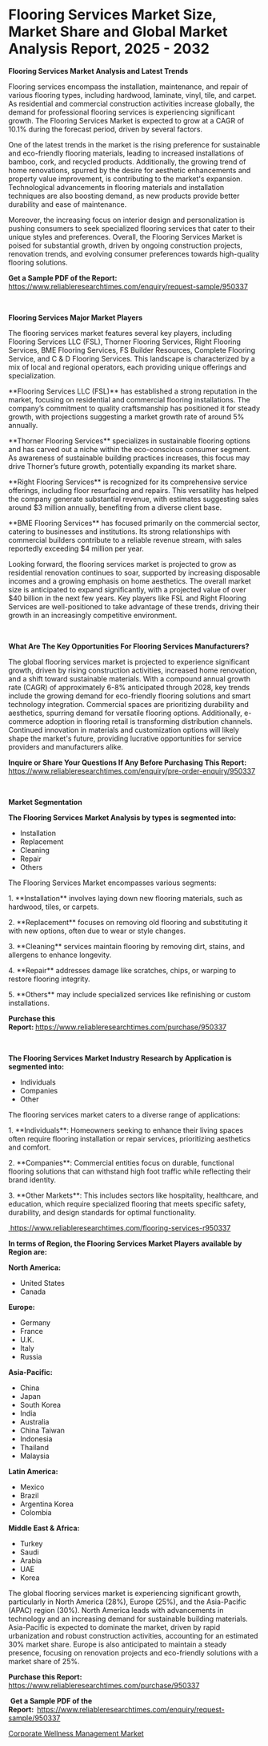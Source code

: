 <p><h1>Flooring Services Market Size, Market Share and Global Market Analysis Report, 2025 - 2032</h1></p><p><strong>Flooring Services Market Analysis and Latest Trends</strong></p>
<p><p>Flooring services encompass the installation, maintenance, and repair of various flooring types, including hardwood, laminate, vinyl, tile, and carpet. As residential and commercial construction activities increase globally, the demand for professional flooring services is experiencing significant growth. The Flooring Services Market is expected to grow at a CAGR of 10.1% during the forecast period, driven by several factors.</p><p>One of the latest trends in the market is the rising preference for sustainable and eco-friendly flooring materials, leading to increased installations of bamboo, cork, and recycled products. Additionally, the growing trend of home renovations, spurred by the desire for aesthetic enhancements and property value improvement, is contributing to the market's expansion. Technological advancements in flooring materials and installation techniques are also boosting demand, as new products provide better durability and ease of maintenance.</p><p>Moreover, the increasing focus on interior design and personalization is pushing consumers to seek specialized flooring services that cater to their unique styles and preferences. Overall, the Flooring Services Market is poised for substantial growth, driven by ongoing construction projects, renovation trends, and evolving consumer preferences towards high-quality flooring solutions.</p></p>
<p><strong>Get a Sample PDF of the Report:&nbsp;</strong> <a href="https://www.reliableresearchtimes.com/enquiry/request-sample/950337?utm_campaign=2326&utm_medium=2&utm_source=Github&utm_content=ia&utm_term=07032025&utm_id=flooring-services">https://www.reliableresearchtimes.com/enquiry/request-sample/950337</a></p>
<p>&nbsp;</p>
<p><strong>Flooring Services Major Market Players</strong></p>
<p><p>The flooring services market features several key players, including Flooring Services LLC (FSL), Thorner Flooring Services, Right Flooring Services, BME Flooring Services, FS Builder Resources, Complete Flooring Service, and C & D Flooring Services. This landscape is characterized by a mix of local and regional operators, each providing unique offerings and specialization.</p><p>**Flooring Services LLC (FSL)** has established a strong reputation in the market, focusing on residential and commercial flooring installations. The company’s commitment to quality craftsmanship has positioned it for steady growth, with projections suggesting a market growth rate of around 5% annually. </p><p>**Thorner Flooring Services** specializes in sustainable flooring options and has carved out a niche within the eco-conscious consumer segment. As awareness of sustainable building practices increases, this focus may drive Thorner’s future growth, potentially expanding its market share.</p><p>**Right Flooring Services** is recognized for its comprehensive service offerings, including floor resurfacing and repairs. This versatility has helped the company generate substantial revenue, with estimates suggesting sales around $3 million annually, benefiting from a diverse client base.</p><p>**BME Flooring Services** has focused primarily on the commercial sector, catering to businesses and institutions. Its strong relationships with commercial builders contribute to a reliable revenue stream, with sales reportedly exceeding $4 million per year.</p><p>Looking forward, the flooring services market is projected to grow as residential renovation continues to soar, supported by increasing disposable incomes and a growing emphasis on home aesthetics. The overall market size is anticipated to expand significantly, with a projected value of over $40 billion in the next few years. Key players like FSL and Right Flooring Services are well-positioned to take advantage of these trends, driving their growth in an increasingly competitive environment.</p></p>
<p>&nbsp;</p>
<p><strong>What Are The Key Opportunities For Flooring Services Manufacturers?</strong></p>
<p><p>The global flooring services market is projected to experience significant growth, driven by rising construction activities, increased home renovation, and a shift toward sustainable materials. With a compound annual growth rate (CAGR) of approximately 6-8% anticipated through 2028, key trends include the growing demand for eco-friendly flooring solutions and smart technology integration. Commercial spaces are prioritizing durability and aesthetics, spurring demand for versatile flooring options. Additionally, e-commerce adoption in flooring retail is transforming distribution channels. Continued innovation in materials and customization options will likely shape the market's future, providing lucrative opportunities for service providers and manufacturers alike.</p></p>
<p><strong>Inquire or Share Your Questions If Any Before Purchasing This Report:</strong> <a href="https://www.reliableresearchtimes.com/enquiry/pre-order-enquiry/950337?utm_campaign=2326&utm_medium=2&utm_source=Github&utm_content=ia&utm_term=07032025&utm_id=flooring-services">https://www.reliableresearchtimes.com/enquiry/pre-order-enquiry/950337</a></p>
<p>&nbsp;</p>
<p><strong>Market Segmentation</strong></p>
<p><strong>The Flooring Services Market Analysis by types is segmented into:</strong></p>
<p><ul><li>Installation</li><li>Replacement</li><li>Cleaning</li><li>Repair</li><li>Others</li></ul></p>
<p><p>The Flooring Services Market encompasses various segments: </p><p>1. **Installation** involves laying down new flooring materials, such as hardwood, tiles, or carpets. </p><p>   </p><p>2. **Replacement** focuses on removing old flooring and substituting it with new options, often due to wear or style changes. </p><p>3. **Cleaning** services maintain flooring by removing dirt, stains, and allergens to enhance longevity. </p><p>4. **Repair** addresses damage like scratches, chips, or warping to restore flooring integrity. </p><p>5. **Others** may include specialized services like refinishing or custom installations.</p></p>
<p><strong>Purchase this Report:&nbsp;</strong><a href="https://www.reliableresearchtimes.com/purchase/950337?utm_campaign=2326&utm_medium=2&utm_source=Github&utm_content=ia&utm_term=07032025&utm_id=flooring-services">https://www.reliableresearchtimes.com/purchase/950337</a></p>
<p>&nbsp;</p>
<p><strong>The Flooring Services Market Industry Research by Application is segmented into:</strong></p>
<p><ul><li>Individuals</li><li>Companies</li><li>Other</li></ul></p>
<p><p>The flooring services market caters to a diverse range of applications: </p><p>1. **Individuals**: Homeowners seeking to enhance their living spaces often require flooring installation or repair services, prioritizing aesthetics and comfort.</p><p>2. **Companies**: Commercial entities focus on durable, functional flooring solutions that can withstand high foot traffic while reflecting their brand identity.</p><p>3. **Other Markets**: This includes sectors like hospitality, healthcare, and education, which require specialized flooring that meets specific safety, durability, and design standards for optimal functionality.</p></p>
<p><a href="https://www.reliableresearchtimes.com/flooring-services-r950337?utm_campaign=2326&utm_medium=2&utm_source=Github&utm_content=ia&utm_term=07032025&utm_id=flooring-services">&nbsp;https://www.reliableresearchtimes.com/flooring-services-r950337</a></p>
<p><strong>In terms of Region, the Flooring Services Market Players available by Region are:</strong></p>
<p>
    <p> <strong> North America: </strong>
        <ul>
            <li>United States</li>
            <li>Canada</li>
        </ul>
        </p> 
    <p> <strong> Europe: </strong>
        <ul>
            <li>Germany</li>
            <li>France</li>
            <li>U.K.</li>
            <li>Italy</li>
            <li>Russia</li>
        </ul>
        </p> 
    <p> <strong> Asia-Pacific: </strong>
        <ul>
            <li>China</li>
            <li>Japan</li>
            <li>South Korea</li>
            <li>India</li>
            <li>Australia</li>
            <li>China Taiwan</li>
            <li>Indonesia</li>
            <li>Thailand</li>
            <li>Malaysia</li>
        </ul>
        </p> 
    <p> <strong> Latin America: </strong>
        <ul>
            <li>Mexico</li>
            <li>Brazil</li>
            <li>Argentina Korea</li>
            <li>Colombia</li>
        </ul>
        </p> 
    <p> <strong> Middle East & Africa: </strong>
        <ul>
            <li>Turkey</li>
            <li>Saudi</li>
            <li>Arabia</li>
            <li>UAE</li>
            <li>Korea</li>
        </ul>
    </p>
    </p>
<p><p>The global flooring services market is experiencing significant growth, particularly in North America (28%), Europe (25%), and the Asia-Pacific (APAC) region (30%). North America leads with advancements in technology and an increasing demand for sustainable building materials. Asia-Pacific is expected to dominate the market, driven by rapid urbanization and robust construction activities, accounting for an estimated 30% market share. Europe is also anticipated to maintain a steady presence, focusing on renovation projects and eco-friendly solutions with a market share of 25%.</p></p>
<p><strong>Purchase this Report: </strong><a href="https://www.reliableresearchtimes.com/purchase/950337?utm_campaign=2326&utm_medium=2&utm_source=Github&utm_content=ia&utm_term=07032025&utm_id=flooring-services">https://www.reliableresearchtimes.com/purchase/950337</a></p>
<p>&nbsp;<strong>Get a Sample PDF of the Report:&nbsp;&nbsp;</strong><a href="https://www.reliableresearchtimes.com/enquiry/request-sample/950337?utm_campaign=2326&utm_medium=2&utm_source=Github&utm_content=ia&utm_term=07032025&utm_id=flooring-services">https://www.reliableresearchtimes.com/enquiry/request-sample/950337</a></p>
<p><strong></strong></p>
<p><p><a href="https://github.com/NargisHussain75/Market-Research-Report-List-1/blob/main/corporate-wellness-management-market.md?utm_campaign=2326&utm_medium=2&utm_source=Github&utm_content=ia&utm_term=07032025&utm_id=flooring-services">Corporate Wellness Management Market</a></p></p>